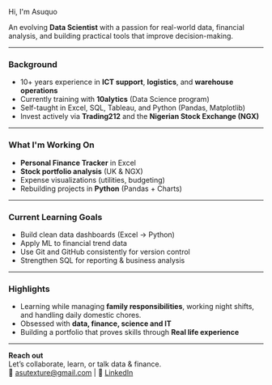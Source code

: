 Hi, I'm Asuquo

An evolving **Data Scientist** with a passion for real-world data, financial analysis, and building practical tools that improve decision-making.

---

### Background

- 10+ years experience in **ICT support**, **logistics**, and **warehouse operations**
- Currently training with **10alytics** (Data Science program)
- Self-taught in Excel, SQL, Tableau, and Python (Pandas, Matplotlib)
- Invest actively via **Trading212** and the **Nigerian Stock Exchange (NGX)**

---

###  What I'm Working On

-  **Personal Finance Tracker** in Excel  
-  **Stock portfolio analysis** (UK & NGX)
-  Expense visualizations (utilities, budgeting)
-  Rebuilding projects in **Python** (Pandas + Charts)

---

###  Current Learning Goals

- Build clean data dashboards (Excel → Python)
- Apply ML to financial trend data
- Use Git and GitHub consistently for version control
- Strengthen SQL for reporting & business analysis

---

###  Highlights

- Learning while managing **family responsibilities**, working night shifts, and handling daily domestic chores.
- Obsessed with **data, finance, science and IT**
- Building a portfolio that proves skills through **Real life experience**

---

   **Reach out**  
Let’s collaborate, learn, or talk data & finance.  
📧 asutexture@gmail.com | 🔗 [LinkedIn](#)
